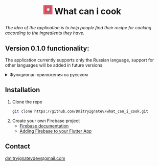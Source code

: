 <h1 align="center">
  <p float="left">
    <img src="https://github.com/DmitryIgnatev/what_can_i_cook/blob/main/assets/cooking_book_icon.png" height = "30" /> 
    What can i cook
  </p> 
</h1>

_The idea of the application is to help people find their recipe for cooking according to the ingredients they have._

## Version 0.1.0 functionality:

The application currently supports only the Russian language, support for other languages ​​will be added in future versions

<details>
  <summary>Функционал приложения на русском</summary>
  <ol>
    <li>
      <a href="#about-the-project">Домашняя страница</a>
      <ul>
        <img src="https://github.com/DmitryIgnatev/what_can_i_cook/blob/main/assets/git/home_page.jpg" width="180" /> 
      </ul>
    </li>
    <li>
      <a href="#getting-started">Страница добавленных рецептов</a>
      <ul>
         <img src="https://github.com/DmitryIgnatev/what_can_i_cook/blob/main/assets/git/adding_page.jpg" width="180" />
      </ul>
    </li>
    <li>
      <a href="#getting-started">Страница добавления новых рецептов</a>
      <ul>
        <img src="https://github.com/DmitryIgnatev/what_can_i_cook/blob/main/assets/git/new_recipe_page.jpg" width="180" />
      </ul>
    </li>
    <li>
      <a href="#getting-started">Страница промотра и редактирования рецептов</a>
      <ul>
          <p float="left">
           <img src="https://github.com/DmitryIgnatev/what_can_i_cook/blob/main/assets/git/recipe_page.jpg" width="180" />
           <img src="https://github.com/DmitryIgnatev/what_can_i_cook/blob/main/assets/git/recipe_page_editing.jpg" width="180" /> 
          </p>
      </ul>
    </li>
    <li>
      <a href="#getting-started">Страница поиска рецептов</a>
      <ul>
         <img src="https://github.com/DmitryIgnatev/what_can_i_cook/blob/main/assets/git/finding_page.gif" width="180"/>
      </ul>
    </li>
    <li>
      <a href="#getting-started">Страницы авторизации и регистрации</a>
      <ul>
         <p float="left">
           <img src="https://github.com/DmitryIgnatev/what_can_i_cook/blob/main/assets/git/auth_page.jpg" width="180" />
           <img src="https://github.com/DmitryIgnatev/what_can_i_cook/blob/main/assets/git/registration_page.jpg" width="180" /> 
         </p> 
      </ul>
    </li>
  </ol>
</details>

## Installation

1. Clone the repo
   ```sh
   git clone https://github.com/DmitryIgnatev/what_can_i_cook.git
   ```
2. Create your own Firebase project
   * [Firebase documentation](https://firebase.google.com/docs/flutter/setup?hl=en&platform=android)
   * [Adding Firebase to your Flutter App](https://medium.com/enappd/adding-firebase-to-your-flutter-app-281b8f391b47)

## Contact

dmitryignatevdev@gmail.com
